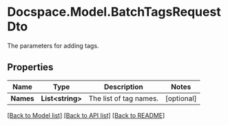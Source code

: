 # Docspace.Model.BatchTagsRequestDto
The parameters for adding tags.

## Properties

Name | Type | Description | Notes
------------ | ------------- | ------------- | -------------
**Names** | **List&lt;string&gt;** | The list of tag names. | [optional] 

[[Back to Model list]](../README.md#documentation-for-models) [[Back to API list]](../README.md#documentation-for-api-endpoints) [[Back to README]](../README.md)

